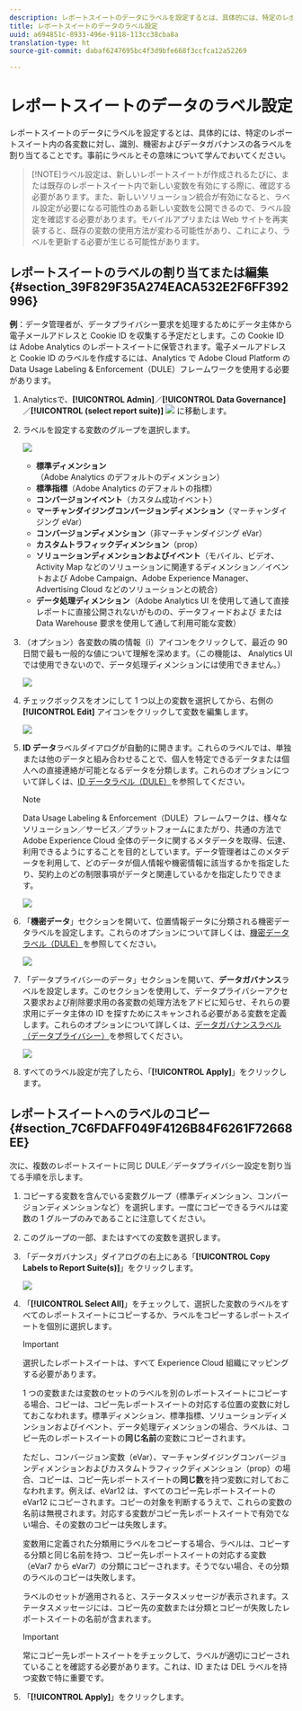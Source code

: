 ```yaml
---
description: レポートスイートのデータにラベルを設定するとは、具体的には、特定のレポートスイート内の各変数に対し、識別、機密およびデータガバナンスの各ラベルを割り当てることです。事前にラベルとその意味について学んでおいてください。
title: レポートスイートのデータのラベル設定
uuid: a694851c-8933-496e-9118-113cc38cba8a
translation-type: ht
source-git-commit: dabaf6247695bc4f3d9bfe668f3ccfca12a52269

---
```



# レポートスイートのデータのラベル設定

レポートスイートのデータにラベルを設定するとは、具体的には、特定のレポートスイート内の各変数に対し、識別、機密およびデータガバナンスの各ラベルを割り当てることです。事前にラベルとその意味について学んでおいてください。

>[!NOTE]ラベル設定は、新しいレポートスイートが作成されるたびに、または既存のレポートスイート内で新しい変数を有効にする際に、確認する必要があります。また、新しいソリューション統合が有効になると、ラベル設定が必要になる可能性のある新しい変数を公開できるので、ラベル設定を確認する必要があります。モバイルアプリまたは Web サイトを再実装すると、既存の変数の使用方法が変わる可能性があり、これにより、ラベルを更新する必要が生じる可能性があります。

## レポートスイートのラベルの割り当てまたは編集 {#section_39F829F35A274EACA532E2F6FF392996}

**例**：データ管理者が、データプライバシー要求を処理するためにデータ主体から電子メールアドレスと Cookie ID を収集する予定だとします。この Cookie ID は Adobe Analytics のレポートスイートに保管されます。電子メールアドレスと Cookie ID のラベルを作成するには、Analytics で Adobe Cloud Platform の Data Usage Labeling &amp; Enforcement（DULE）フレームワークを使用する必要があります。

1. Analyticsで、**[!UICONTROL Admin]**／**[!UICONTROL Data Governance]**／**[!UICONTROL (select report suite)]** ![](assets/privacy_rs_settings.png) に移動します。

1. ラベルを設定する変数のグループを選択します。

   ![](assets/variables.png)

   * **標準ディメンション**（Adobe Analytics のデフォルトのディメンション）
   * **標準指標**（Adobe Analytics のデフォルトの指標）
   * **コンバージョンイベント**（カスタム成功イベント）
   * **マーチャンダイジングコンバージョンディメンション**（マーチャンダイジング eVar）
   * **コンバージョンディメンション**（非マーチャンダイジング eVar）
   * **カスタムトラフィックディメンション**（prop）
   * **ソリューションディメンションおよびイベント**（モバイル、ビデオ、Activity Map などのソリューションに関連するディメンション／イベントおよび Adobe Campaign、Adobe Experience Manager、Advertising Cloud などのソリューションとの統合）
   * **データ処理ディメンション**（Adobe Analytics UI を使用して通して直接レポートに直接公開されないがものの、データフィードおよび または Data Warehouse 要求を使用して通して利用可能な変数）

1. （オプション）各変数の隣の情報（i）アイコンをクリックして、最近の 90 日間で最も一般的な値について理解を深めます。（この機能は、 Analytics UI では使用できないので、データ処理ディメンションには使用できません。）

   ![](assets/info.png)

1. チェックボックスをオンにして 1 つ以上の変数を選択してから、右側の **[!UICONTROL Edit]** アイコンをクリックして変数を編集します。

   ![](assets/edit.png)

1. **ID データ**&#x200B;ラベルダイアログが自動的に開きます。これらのラベルでは、単独または他のデータと組み合わせることで、個人を特定できるデータまたは個人への直接連絡が可能となるデータを分類します。これらのオプションについて詳しくは、[ID データラベル（DULE）](/help/admin/c-data-governance/gdpr-labels.md#identity-data-labels)を参照してください。

   >[!NOTE]
   >
   >Data Usage Labeling &amp; Enforcement（DULE）フレームワークは、様々なソリューション／サービス／プラットフォームにまたがり、共通の方法で Adobe Experience Cloud 全体のデータに関するメタデータを取得、伝達、利用できるようにすることを目的としています。データ管理者はこのメタデータを利用して、どのデータが個人情報や機密情報に該当するかを指定したり、契約上のどの制限事項がデータと関連しているかを指定したりできます。

   ![](assets/identity_labels.png)

1. 「**機密データ**」セクションを開いて、位置情報データに分類される機密データラベルを設定します。これらのオプションについて詳しくは、[機密データラベル（DULE）](/help/admin/c-data-governance/gdpr-labels.md#sensitive-data-labels)を参照してください。

   ![](assets/sensitive_data.png)

1. 「データプライバシーのデータ」セクションを開いて、**データガバナンス**&#x200B;ラベルを設定します。このセクションを使用して、データプライバシーアクセス要求および削除要求用の各変数の処理方法をアドビに知らせ、それらの要求用にデータ主体の ID を探すためにスキャンされる必要がある変数を定義します。これらのオプションについて詳しくは、[データガバナンスラベル（データプライバシー）](/help/admin/c-data-governance/gdpr-labels.md#data-governance-labels)を参照してください。

   ![](assets/privacy_labels.png)

1. すべてのラベル設定が完了したら、「**[!UICONTROL Apply]**」をクリックします。

## レポートスイートへのラベルのコピー {#section_7C6FDAFF049F4126B84F6261F72668EE}

次に、複数のレポートスイートに同じ DULE／データプライバシー設定を割り当てる手順を示します。

1. コピーする変数を含んでいる変数グループ（標準ディメンション、コンバージョンディメンションなど）を選択します。一度にコピーできるラベルは変数の 1 グループのみであることに注意してください。
1. このグループの一部、またはすべての変数を選択します。
1. 「データガバナンス」ダイアログの右上にある「**[!UICONTROL Copy Labels to Report Suite(s)]**」をクリックします。

   ![](assets/apply_as_template.png)

1. 「**[!UICONTROL Select All]**」をチェックして、選択した変数のラベルをすべてのレポートスイートにコピーするか、ラベルをコピーするレポートスイートを個別に選択します。

   >[!IMPORTANT]
   >
   >選択したレポートスイートは、すべて Experience Cloud 組織にマッピングする必要があります。

   1 つの変数または変数のセットのラベルを別のレポートスイートにコピーする場合、コピーは、コピー先レポートスイートの対応する位置の変数に対しておこなわれます。標準ディメンション、標準指標、ソリューションディメンションおよびイベント、データ処理ディメンションの場合、ラベルは、コピー先のレポートスイートの&#x200B;**同じ名前**&#x200B;の変数にコピーされます。

   ただし、コンバージョン変数（eVar）、マーチャンダイジングコンバージョンディメンションおよびカスタムトラフィックディメンション（prop）の場合、コピーは、コピー先レポートスイートの&#x200B;**同じ数**&#x200B;を持つ変数に対しておこなわれます。例えば、eVar12 は、すべてのコピー先レポートスイートの eVar12 にコピーされます。コピーの対象を判断するうえで、これらの変数の名前は無視されます。対応する変数がコピー先レポートスイートで有効でない場合、その変数のコピーは失敗します。

   変数用に定義された分類用にラベルをコピーする場合、ラベルは、コピーする分類と同じ名前を持つ、コピー先レポートスイートの対応する変数（eVar7 から eVar7）の分類にコピーされます。そうでない場合、その分類のラベルのコピーは失敗します。

   ラベルのセットが適用されると、ステータスメッセージが表示されます。ステータスメッセージには、コピー先の変数または分類とコピーが失敗したレポートスイートの名前が含まれます。

   >[!IMPORTANT]
   >
   >常にコピー先レポートスイートをチェックして、ラベルが適切にコピーされていることを確認する必要があります。これは、ID または DEL ラベルを持つ変数で特に重要です。

1. 「**[!UICONTROL Apply]**」をクリックします。


